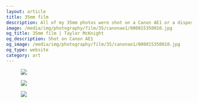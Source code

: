 ```yaml
---
layout: article
title: 35mm film
description: All of my 35mm photos were shot on a Canon AE1 or a disposable.
image: /media/img/photography/film/35/canonae1/000015350010.jpg
og_title: 35mm film | Taylor McKnight
og_description: Shot on Canon AE1
og_image: /media/img/photography/film/35/canonae1/000015350010.jpg
og_type: website
category: art
---
```


<figure class="medium-figure">
	<img src="{{ site.github.url }}/media/img/photography/film/35/canonae1/000015350010.jpg">
</figure>
<figure class="medium-figure">
	<img src="{{ site.github.url }}/media/img/photography/film/35/canonae1/000034000022.jpg">
</figure>
<figure class="medium-figure">
	<img src="{{ site.github.url }}/media/img/photography/film/35/canonae1/000076250023.jpg">
</figure>